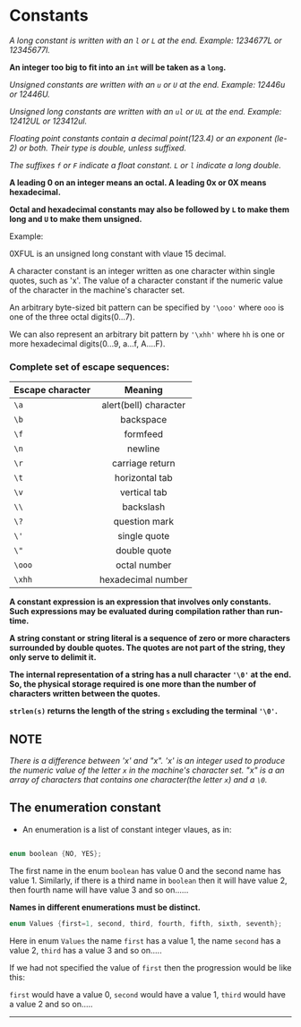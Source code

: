# Constants

_A long constant is written with an `l` or `L` at the end. Example: 1234677L or 12345677l._

**An integer too big to fit into an `int` will be taken as a `long`.**

_Unsigned constants are written with an `u` or `U` at the end. Example:  12446u or 12446U._

_Unsigned long constants are written with an `ul` or `UL` at the end. Example:  12412UL or 123412ul._

_Floating point constants contain a decimal point(123.4) or an exponent (le-2) or both. Their type is double, unless suffixed._


_The suffixes `f` or `F` indicate a float constant. `L` or `l` indicate a long double._


**A leading 0 on an integer means an octal. A leading 0x or 0X means hexadecimal.**

**Octal and hexadecimal constants may also be followed by `L` to make them long and `U` to make them unsigned.**

Example:

0XFUL is an unsigned long constant with vlaue 15 decimal.


A character constant is an integer written as one character within single quotes, such as 'x'. The value of a character constant if the numeric value of the character in the machine's character set.

An arbitrary byte-sized bit pattern can be specified by `'\ooo'` where `ooo` is one of the three octal digits(0...7).

We can also represent an arbitrary bit pattern by `'\xhh'` where `hh` is one or more hexadecimal digits(0...9, a...f, A....F).


### Complete set of escape sequences:

|Escape character|Meaning|
|:---------------|:-----:|
|`\a`|alert(bell) character|
|`\b`|backspace|
|`\f`|formfeed|
|`\n`|newline|
|`\r`|carriage return|
|`\t`|horizontal tab|
|`\v`|vertical tab|
|`\\`|backslash|
|`\?`|question mark|
|`\'`|single quote|
|`\"`|double quote|
|`\ooo`|octal number|
|`\xhh`|hexadecimal number|


**A constant expression is an expression that involves only constants. Such expressions may be evaluated during compilation rather than run-time.**

**A string constant or string literal is a sequence of zero or more characters surrounded by double quotes. The quotes are not part of the string, they only serve to delimit it.**

**The internal representation of a string has a null character `'\0'` at the end.**
**So, the physical storage required is one more than the number of characters written between the quotes.**

**`strlen(s)` returns the length of the string `s` excluding the terminal `'\0'`.**


## NOTE

_There is a difference between 'x' and "x". 'x' is an integer used to produce the numeric value of the letter `x` in the machine's character set. "x" is a an array of characters that contains one character(the letter `x`) and a `\0`._

## The enumeration constant

- An enumeration is a list of constant integer vlaues, as in:

```c

enum boolean {NO, YES};
```

The first name in the enum `boolean` has value 0 and the second name has value 1. Similarly, if there is a third name in `boolean` then it will have value 2, then fourth name will have value 3 and so on......


**Names in different enumerations must be distinct.**

```c
enum Values {first=1, second, third, fourth, fifth, sixth, seventh};
```

Here in enum `Values` the name `first` has a value 1, the name `second` has a value 2, `third` has a value 3 and so on.....

If we had not specified the value of `first` then the progression would be like this:

`first` would have a value 0, `second` would have a value 1, `third` would have a value 2 and so on.....

---
